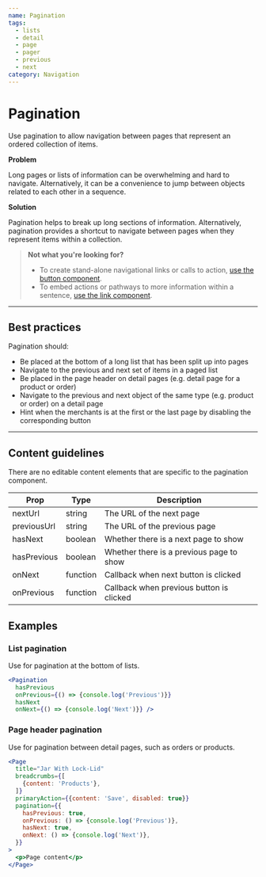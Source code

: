 ```yaml
---
name: Pagination
tags:
  - lists
  - detail
  - page
  - pager
  - previous
  - next
category: Navigation
---
```


# Pagination

Use pagination to allow navigation between pages that represent an ordered collection of items.

**Problem**

Long pages or lists of information can be overwhelming and hard to navigate. Alternatively, it can be a convenience to jump between objects related to each other in a sequence.

**Solution**

Pagination helps to break up long sections of information. Alternatively, pagination provides a shortcut to navigate between pages when they represent items within a collection.

> **Not what you're looking for?**
> * To create stand-alone navigational links or calls to action, [use the button component](/components/actions/button).
> * To embed actions or pathways to more information within a sentence, [use the link component](/components/navigation/link).

---

## Best practices

Pagination should:

* Be placed at the bottom of a long list that has been split up into pages
* Navigate to the previous and next set of items in a paged list
* Be placed in the page header on detail pages (e.g. detail page for a product or order)
* Navigate to the previous and next object of the same type (e.g. product or order) on a detail page
* Hint when the merchants is at the first or the last page by disabling the corresponding button

---

## Content guidelines

There are no editable content elements that are specific to the pagination component.


| Prop | Type | Description |
| ---- | ---- | ----------- |
| nextUrl | string | The URL of the next page |
| previousUrl | string | The URL of the previous page |
| hasNext | boolean | Whether there is a next page to show |
| hasPrevious | boolean | Whether there is a previous page to show |
| onNext | function | Callback when next button is clicked |
| onPrevious | function | Callback when previous button is clicked |


## Examples

### List pagination

Use for pagination at the bottom of lists.

```jsx
<Pagination
  hasPrevious
  onPrevious={() => {console.log('Previous')}}
  hasNext
  onNext={() => {console.log('Next')}} />
```

### Page header pagination

Use for pagination between detail pages, such as orders or products.

```jsx
<Page
  title="Jar With Lock-Lid"
  breadcrumbs={[
    {content: 'Products'},
  ]}
  primaryAction={{content: 'Save', disabled: true}}
  pagination={{
    hasPrevious: true,
    onPrevious: () => {console.log('Previous')},
    hasNext: true,
    onNext: () => {console.log('Next')},
  }}
>
  <p>Page content</p>
</Page>
```
